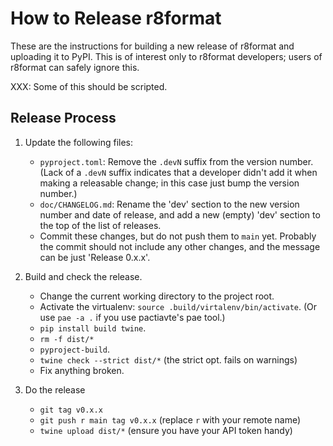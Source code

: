 How to Release r8format
=======================

These are the instructions for building a new release of r8format and
uploading it to PyPI. This is of interest only to r8format developers;
users of r8format can safely ignore this.

XXX: Some of this should be scripted.

Release Process
---------------

1. Update the following files:
   - `pyproject.toml`: Remove the `.devN` suffix from the version number.
     (Lack of a `.devN` suffix indicates that a developer didn't add it
     when making a releasable change; in this case just bump the version
     number.)
   - `doc/CHANGELOG.md`: Rename the 'dev' section to the new version number
     and date of release, and add a new (empty) 'dev' section to the top of
     the list of releases.
   - Commit these changes, but do not push them to `main` yet. Probably the
     commit should not include any other changes, and the message can be
     just 'Release 0.x.x'.

2. Build and check the release.
   - Change the current working directory to the project root.
   - Activate the virtualenv: `source .build/virtalenv/bin/activate`.
     (Or use `pae -a .` if you use pactiavte's pae tool.)
   - `pip install build twine`.
   - `rm -f dist/*`
   - `pyproject-build`.
   - `twine check --strict dist/*`  (the strict opt. fails on warnings)
   - Fix anything broken.

3. Do the release
   - `git tag v0.x.x`
   - `git push r main tag v0.x.x`   (replace `r` with your remote name)
   - `twine upload dist/*`          (ensure you have your API token handy)
